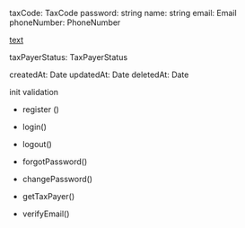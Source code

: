 <!-- DatabaseConfig  -->
<!-- nest g resource   report -->
<!-- TaxPayer -->
taxCode: TaxCode
password: string
name: string
email: Email
phoneNumber: PhoneNumber
<!-- address: string -->
<!-- bankName: string -->
<!-- common -->
<!-- oop -->
<!-- shared-kernel -->
[text](../product-cqrs/src/product/core/domain/product.service.ts)
<!-- bankNumber: string -->

taxPayerStatus: TaxPayerStatus

createdAt: Date
updatedAt: Date
deletedAt: Date
<!--  -->
init
validation
+ register ()
+ login()
+ logout()

+ forgotPassword()
+ changePassword()


+ getTaxPayer()
+ verifyEmail()

<!-- + updateTaxPayer() -->
<!-- + deleteTaxPayer() -->

<!-- + verifyTaxPayerBank() -->
<!-- + verifyTaxPayerAddress() -->



